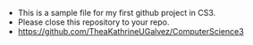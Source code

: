 - This is a sample file for my first github project in CS3.
- Please close this repository to your repo.
- https://github.com/TheaKathrineUGalvez/ComputerScience3
